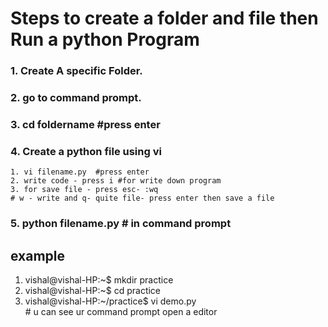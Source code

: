 # Steps to create a folder and file then Run a python Program

### 1. Create A specific Folder.
### 2. go to command prompt.
### 3. cd foldername  #press enter
### 4. Create a python file using vi
    1. vi filename.py  #press enter
    2. write code - press i #for write down program 
    3. for save file - press esc- :wq 
    # w - write and q- quite file- press enter then save a file
### 5. python filename.py    # in command prompt

## example 
1. vishal@vishal-HP:~$ mkdir practice
2. vishal@vishal-HP:~$ cd practice
3. vishal@vishal-HP:~/practice$ vi demo.py    
        # u can see ur command prompt open a editor

